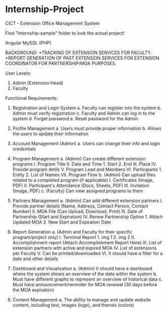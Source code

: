 # Internship-Project
CICT - Extension Office Management System

Find "Internship-sample" folder to look the actual project!

Angular
MySQL (PHP)

BACKGROUND:
*TRACKING OF EXTENSION SERVICES FOR FACULTY.
*REPORT GENERATION OF PAST EXTENSION SERVICES FOR EXTENSION COORDINATOR FOR PARTNERSHIP/MOA PURPOSES.

User Levels:
1. Admin (Extension Head)
2. Faculty

Functional Requirements:
1. Registration and Login System
	a. Faculty can register into the system
	b. Admin must verify registration
	c. Faculty and Admin can log in to the system
	d. Forget password
	e. Reset password for the Admin

2. Profile Management
	a. Users must provide proper information
	b. Allows the users to update their information

3. Account Management (Admin)
	a. Users can change their info and login credentials

4. Program Management
	a. (Admin) Can create different extension programs
		I. Program Title
		II. Date and Time
			1. Start
			2. End
		III. Place
		IV. Provide program detils
		V. Program Lead and Members
		VI. Participants
			1. Entity
			2. List of Names
		VII. Program Flow
	b. (Admin) Can upload files related to a completed program (if applicable)
		I. Certificates (Image, PDF)
		II. Participant's Attendance (Docs, Sheets, PDF)
		III. Invitation (Image, PDF)
	c. (Faculty) Can view assigned programs to them

5. Partners Management
	a. (Admin) Can add different extension partners
		I. Provide partner details (Name, Address, Contact Person, Contact Number)
		II. MOA File (Can Upload, Download, Print)
		III. Date of Partnership (Start and Expiration)
		IV. Renew Partnership Option
			1. Attach Updated MOA
			2. New Start and Expiration Date

6. Report Generation
	a. (Admin and Faculty for their specific program/project only)
		I. Terminal Report 
			1. img 1
			2. img 2
		II. Accomplishment report (Attach Accomplishment Report Here)
		III. List of extension partners with active and expired MOA
		IV. List of extensions per Faculty
		V. Can be printed/downloaded
		VI. It should have a filter for a date and other details

7. Dashboard and Visualization
	a. (Admin) It should have a dashboard where the system shows an overview of the data within the system
	b. Must have different graphs to represent an overview of historical data
	c. Must have announcement/reminder for MOA renewal (30 days before the MOA expiration)

8. Content Management
	a. The ability to manage and update website content, including text, images (logo), and themes (colors)
